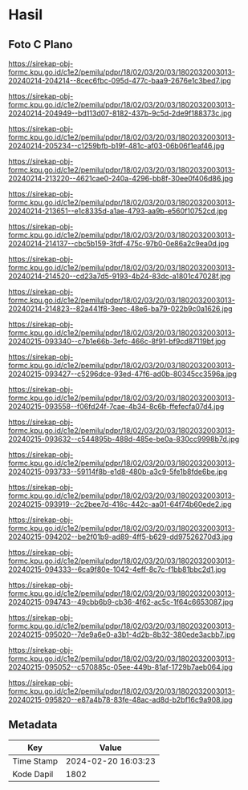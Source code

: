 # Hasil

## Foto C Plano

https://sirekap-obj-formc.kpu.go.id/c1e2/pemilu/pdpr/18/02/03/20/03/1802032003013-20240214-204214--8cec6fbc-095d-477c-baa9-2676e1c3bed7.jpg

https://sirekap-obj-formc.kpu.go.id/c1e2/pemilu/pdpr/18/02/03/20/03/1802032003013-20240214-204949--bd113d07-8182-437b-9c5d-2de9f188373c.jpg

https://sirekap-obj-formc.kpu.go.id/c1e2/pemilu/pdpr/18/02/03/20/03/1802032003013-20240214-205234--c1259bfb-b19f-481c-af03-06b06f1eaf46.jpg

https://sirekap-obj-formc.kpu.go.id/c1e2/pemilu/pdpr/18/02/03/20/03/1802032003013-20240214-213220--4621cae0-240a-4296-bb8f-30ee0f406d86.jpg

https://sirekap-obj-formc.kpu.go.id/c1e2/pemilu/pdpr/18/02/03/20/03/1802032003013-20240214-213651--e1c8335d-a1ae-4793-aa9b-e560f10752cd.jpg

https://sirekap-obj-formc.kpu.go.id/c1e2/pemilu/pdpr/18/02/03/20/03/1802032003013-20240214-214137--cbc5b159-3fdf-475c-97b0-0e86a2c9ea0d.jpg

https://sirekap-obj-formc.kpu.go.id/c1e2/pemilu/pdpr/18/02/03/20/03/1802032003013-20240214-214520--cd23a7d5-9193-4b24-83dc-a1801c47028f.jpg

https://sirekap-obj-formc.kpu.go.id/c1e2/pemilu/pdpr/18/02/03/20/03/1802032003013-20240214-214823--82a441f8-3eec-48e6-ba79-022b9c0a1626.jpg

https://sirekap-obj-formc.kpu.go.id/c1e2/pemilu/pdpr/18/02/03/20/03/1802032003013-20240215-093340--c7b1e66b-3efc-466c-8f91-bf9cd87119bf.jpg

https://sirekap-obj-formc.kpu.go.id/c1e2/pemilu/pdpr/18/02/03/20/03/1802032003013-20240215-093427--c5296dce-93ed-47f6-ad0b-80345cc3596a.jpg

https://sirekap-obj-formc.kpu.go.id/c1e2/pemilu/pdpr/18/02/03/20/03/1802032003013-20240215-093558--f06fd24f-7cae-4b34-8c6b-ffefecfa07d4.jpg

https://sirekap-obj-formc.kpu.go.id/c1e2/pemilu/pdpr/18/02/03/20/03/1802032003013-20240215-093632--c544895b-488d-485e-be0a-830cc9998b7d.jpg

https://sirekap-obj-formc.kpu.go.id/c1e2/pemilu/pdpr/18/02/03/20/03/1802032003013-20240215-093733--59114f8b-e1d8-480b-a3c9-5fe1b8fde6be.jpg

https://sirekap-obj-formc.kpu.go.id/c1e2/pemilu/pdpr/18/02/03/20/03/1802032003013-20240215-093919--2c2bee7d-416c-442c-aa01-64f74b60ede2.jpg

https://sirekap-obj-formc.kpu.go.id/c1e2/pemilu/pdpr/18/02/03/20/03/1802032003013-20240215-094202--be2f01b9-ad89-4ff5-b629-dd97526270d3.jpg

https://sirekap-obj-formc.kpu.go.id/c1e2/pemilu/pdpr/18/02/03/20/03/1802032003013-20240215-094333--6ca9f80e-1042-4eff-8c7c-f1bb81bbc2d1.jpg

https://sirekap-obj-formc.kpu.go.id/c1e2/pemilu/pdpr/18/02/03/20/03/1802032003013-20240215-094743--49cbb6b9-cb36-4f62-ac5c-1f64c6653087.jpg

https://sirekap-obj-formc.kpu.go.id/c1e2/pemilu/pdpr/18/02/03/20/03/1802032003013-20240215-095020--7de9a6e0-a3b1-4d2b-8b32-380ede3acbb7.jpg

https://sirekap-obj-formc.kpu.go.id/c1e2/pemilu/pdpr/18/02/03/20/03/1802032003013-20240215-095052--c570885c-05ee-449b-81af-1729b7aeb064.jpg

https://sirekap-obj-formc.kpu.go.id/c1e2/pemilu/pdpr/18/02/03/20/03/1802032003013-20240215-095820--e87a4b78-83fe-48ac-ad8d-b2bf16c9a908.jpg


## Metadata

| Key        | Value               |
| ---------- | ------------------- |
| Time Stamp | 2024-02-20 16:03:23 |
| Kode Dapil | 1802                |



